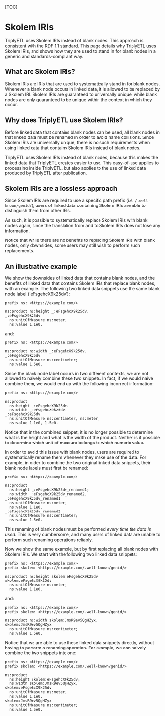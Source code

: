 [TOC]

# Skolem IRIs

TriplyETL uses Skolem IRIs instead of blank nodes. This approach is consistent with the RDF 1.1 standard. This page details why TriplyETL uses Skolem IRIs, and shows how they are used to stand in for blank nodes in a generic and standards-compliant way.



## What are Skolem IRIs?

Skolem IRIs are IRIs that are used to systematically stand in for blank nodes. Whenever a blank node occurs in linked data, it is allowed to be replaced by a Skolem IRI. Skolem IRIs are guaranteed to universally unique, while blank nodes are only guaranteed to be unique within the context in which they occur.



## Why does TriplyETL use Skolem IRIs?

Before linked data that contains blank nodes can be used, all blank nodes in that linked data must be renamed in order to avoid name collisions. Since Skolem IRIs are universally unique, there is no such requirements when using linked data that contains Skolem IRIs instead of blank nodes.

TriplyETL uses Skolem IRIs instead of blank nodes, because this makes the linked data that TriplyETL creates easier to use. This easy-of-use applies to processing inside TriplyETL, but also applies to the use of linked data produced by TriplyETL after publication.



## Skolem IRIs are a lossless approach

Since Skolem IRIs are required to use a specific path prefix (i.e. `/.well-known/genid/`), users of linked data containing Skolem IRIs are able to distinguish them from other IRIs.

As such, it is possible to systematically replace Skolem IRIs with blank nodes again, since the translation from and to Skolem IRIs does not lose any information.

Notice that while there are no benefits to replacing Skolem IRIs with blank nodes, only downsides, some users may still wish to perform such replacements.



## An illustrative example

We show the downsides of linked data that contains blank nodes, and the benefits of linked data that contains Skolem IRIs that replace blank nodes, with an example. The following two linked data snippets use the same blank node label ('eFsgehcX9k25dv'):

```turtle
prefix ns: <https://example.com/>

ns:product ns:height _:eFsgehcX9k25dv.
_:eFsgehcX9k25dv
  ns:unitOfMeasure ns:meter;
  ns:value 1.1e0.
```

and:

```turtle
prefix ns: <https://example.com/>

ns:product ns:width _:eFsgehcX9k25dv.
_:eFsgehcX9k25dv
  ns:unitOfMeasure ns:centimeter;
  ns:value 1.5e0.
```

Since the blank node label occurs in two different contexts, we are not allowed to naively combine these two snippets. In fact, if we would naive combine them, we would end up with the following incorrect information:

```turtle
prefix ns: <https://example.com/>

ns:product
  ns:height _:eFsgehcX9k25dv.
  ns:width _:eFsgehcX9k25dv.
_:eFsgehcX9k25dv
  ns:unitOfMeasure ns:centimeter, ns:meter;
  ns:value 1.1e0, 1.5e0.
```

Notice that in the combined snippet, it is no longer possible to determine what is the height and what is the width of the product. Neither is it possible to determine which unit of measure belongs to which numeric value.

In order to avoid this issue with blank nodes, users are required to systematically rename them whenever they make use of the data. For example, in order to combine the two original linked data snippets, their blank node labels must first be renamed:

```turtle
prefix ns: <https://example.com/>

ns:product
  ns:height _:eFsgehcX9k25dv_renamed1;
  ns:width _:eFsgehcX9k25dv_renamed2.
_:eFsgehcX9k25dv_renamed1
  ns:unitOfMeasure ns:meter;
  ns:value 1.1e0.
_:eFsgehcX9k25dv_renamed2
  ns:unitOfMeasure ns:centimeter;
  ns:value 1.5e0.
```

This renaming of blank nodes must be performed *every time the data is used*. This is very cumbersome, and many users of linked data are unable to perform such renaming operations reliably.

Now we show the same example, but by first replacing all blank nodes with Skolem IRIs. We start with the following two linked data snippets:

```turtle
prefix ns: <https://example.com/>
prefix skolem: <https://example.com/.well-known/genid/>

ns:product ns:height skolem:eFsgehcX9k25dv.
skolem:eFsgehcX9k25dv
  ns:unitOfMeasure ns:meter;
  ns:value 1.1e0.
```

and:

```turtle
prefix ns: <https://example.com/>
prefix skolem: <https://example.com/.well-known/genid/>

ns:product ns:width skolem:JmsR9ev5QgHZyx.
skolem:JmsR9ev5QgHZyx
  ns:unitOfMeasure ns:centimeter;
  ns:value 1.5e0.
```

Notice that we are able to use these linked data snippets directly, without having to perform a renaming operation. For example, we can naively combine the two snippets into one:

```turtle
prefix ns: <https://example.com/>
prefix skolem: <https://example.com/.well-known/genid/>

ns:product
  ns:height skolem:eFsgehcX9k25dv;
  ns:width skolem:JmsR9ev5QgHZyx.
skolem:eFsgehcX9k25dv
  ns:unitOfMeasure ns:meter;
  ns:value 1.1e0.
skolem:JmsR9ev5QgHZyx
  ns:unitOfMeasure ns:centimeter;
  ns:value 1.5e0.
```
